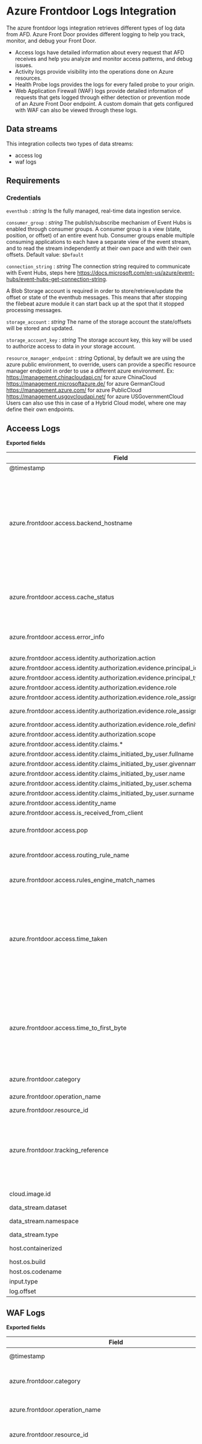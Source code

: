 # Azure Frontdoor Logs Integration

The azure frontdoor logs integration retrieves different types of log data from AFD.
Azure Front Door provides different logging to help you track, monitor, and debug your Front Door.

- Access logs have detailed information about every request that AFD receives and help you analyze and monitor access patterns, and debug issues.
- Activity logs provide visibility into the operations done on Azure resources.
- Health Probe logs provides the logs for every failed probe to your origin.
- Web Application Firewall (WAF) logs provide detailed information of requests that gets logged through either detection or prevention mode of an Azure Front Door endpoint. A custom domain that gets configured with WAF can also be viewed through these logs.

## Data streams

This integration collects two types of data streams:

- access log
- waf logs

## Requirements

### Credentials

`eventhub` :
_string_
Is the fully managed, real-time data ingestion service.

`consumer_group` :
_string_
The publish/subscribe mechanism of Event Hubs is enabled through consumer groups. A consumer group is a view (state, position, or offset) of an entire event hub. Consumer groups enable multiple consuming applications to each have a separate view of the event stream, and to read the stream independently at their own pace and with their own offsets.
Default value: `$Default`

`connection_string` :
_string_
The connection string required to communicate with Event Hubs, steps here https://docs.microsoft.com/en-us/azure/event-hubs/event-hubs-get-connection-string.

A Blob Storage account is required in order to store/retrieve/update the offset or state of the eventhub messages. This means that after stopping the filebeat azure module it can start back up at the spot that it stopped processing messages.

`storage_account` :
_string_
The name of the storage account the state/offsets will be stored and updated.

`storage_account_key` :
_string_
The storage account key, this key will be used to authorize access to data in your storage account.

`resource_manager_endpoint` :
_string_
Optional, by default we are using the azure public environment, to override, users can provide a specific resource manager endpoint in order to use a different azure environment.
Ex:
https://management.chinacloudapi.cn/ for azure ChinaCloud
https://management.microsoftazure.de/ for azure GermanCloud
https://management.azure.com/ for azure PublicCloud
https://management.usgovcloudapi.net/ for azure USGovernmentCloud
Users can also use this in case of a Hybrid Cloud model, where one may define their own endpoints.

## Acceess Logs

**Exported fields**

| Field | Description | Type |
|---|---|---|
| @timestamp | Event timestamp. | date |
| azure.frontdoor.access.backend_hostname | The host name in the request from client. If you enable custom domains and have wildcard domain (\*.contoso.com), hostname is a.contoso.com. if you use Azure Front Door domain (contoso.azurefd.net), hostname is contoso.azurefd.net. | keyword |
| azure.frontdoor.access.cache_status | Provides the status code of how the request gets handled by the CDN service when it comes to caching. | keyword |
| azure.frontdoor.access.error_info | This field provides detailed info of the error token for each response. | keyword |
| azure.frontdoor.access.identity.authorization.action | Action | keyword |
| azure.frontdoor.access.identity.authorization.evidence.principal_id | Principal ID | keyword |
| azure.frontdoor.access.identity.authorization.evidence.principal_type | Principal type | keyword |
| azure.frontdoor.access.identity.authorization.evidence.role | Role | keyword |
| azure.frontdoor.access.identity.authorization.evidence.role_assignment_id | Role assignment ID | keyword |
| azure.frontdoor.access.identity.authorization.evidence.role_assignment_scope | Role assignment scope | keyword |
| azure.frontdoor.access.identity.authorization.evidence.role_definition_id | Role definition ID | keyword |
| azure.frontdoor.access.identity.authorization.scope | Scope | keyword |
| azure.frontdoor.access.identity.claims.\* | Claims | object |
| azure.frontdoor.access.identity.claims_initiated_by_user.fullname | Fullname | keyword |
| azure.frontdoor.access.identity.claims_initiated_by_user.givenname | Givenname | keyword |
| azure.frontdoor.access.identity.claims_initiated_by_user.name | Name | keyword |
| azure.frontdoor.access.identity.claims_initiated_by_user.schema | Schema | keyword |
| azure.frontdoor.access.identity.claims_initiated_by_user.surname | Surname | keyword |
| azure.frontdoor.access.identity_name | identity name | keyword |
| azure.frontdoor.access.is_received_from_client | Boolean value. | boolean |
| azure.frontdoor.access.pop | The edge pop, which responded to the user request. | keyword |
| azure.frontdoor.access.routing_rule_name | The name of the route that the request matched. | keyword |
| azure.frontdoor.access.rules_engine_match_names | The names of the rules that were processed. | keyword |
| azure.frontdoor.access.time_taken | The length of time from the time AFD edge server receives a client's request to the time that AFD sends the last byte of response to client, in milliseconds. This field doesn't take into account network latency and TCP buffering. | double |
| azure.frontdoor.access.time_to_first_byte | The length of time in milliseconds from AFD receives the request to the time the first byte gets sent to client, as measured on Azure Front Door. This property doesn't measure the client data. | double |
| azure.frontdoor.category | Azure frontdoor category name. | keyword |
| azure.frontdoor.operation_name | Azure operation name. | keyword |
| azure.frontdoor.resource_id | Azure Resource ID. | keyword |
| azure.frontdoor.tracking_reference | The unique reference string that identifies a request served by AFD, also sent as X-Azure-Ref header to the client. Required for searching details in the access logs for a specific request. | keyword |
| cloud.image.id | Image ID for the cloud instance. | keyword |
| data_stream.dataset | Data stream dataset. | constant_keyword |
| data_stream.namespace | Data stream namespace. | constant_keyword |
| data_stream.type | Data stream type. | constant_keyword |
| host.containerized | If the host is a container. | boolean |
| host.os.build | OS build information. | keyword |
| host.os.codename | OS codename, if any. | keyword |
| input.type | Input type. | keyword |
| log.offset | Log offset. | long |


## WAF Logs

**Exported fields**

| Field | Description | Type |
|---|---|---|
| @timestamp | Event timestamp. | date |
| azure.frontdoor.category | Azure frontdoor category name. | keyword |
| azure.frontdoor.operation_name | Azure operation name. | keyword |
| azure.frontdoor.resource_id | Azure Resource ID. | keyword |
| azure.frontdoor.tracking_reference | The unique reference string that identifies a request served by AFD, also sent as X-Azure-Ref header to the client. Required for searching details in the access logs for a specific request. | keyword |
| azure.frontdoor.waf.details.data | Detail data. | keyword |
| azure.frontdoor.waf.details.msg | Detail msg. | keyword |
| azure.frontdoor.waf.identity.authorization.action | Action | keyword |
| azure.frontdoor.waf.identity.authorization.evidence.principal_id | Principal ID | keyword |
| azure.frontdoor.waf.identity.authorization.evidence.principal_type | Principal type | keyword |
| azure.frontdoor.waf.identity.authorization.evidence.role | Role | keyword |
| azure.frontdoor.waf.identity.authorization.evidence.role_assignment_id | Role assignment ID | keyword |
| azure.frontdoor.waf.identity.authorization.evidence.role_assignment_scope | Role assignment scope | keyword |
| azure.frontdoor.waf.identity.authorization.evidence.role_definition_id | Role definition ID | keyword |
| azure.frontdoor.waf.identity.authorization.scope | Scope | keyword |
| azure.frontdoor.waf.identity.claims.\* | Claims | object |
| azure.frontdoor.waf.identity.claims_initiated_by_user.fullname | Fullname | keyword |
| azure.frontdoor.waf.identity.claims_initiated_by_user.givenname | Givenname | keyword |
| azure.frontdoor.waf.identity.claims_initiated_by_user.name | Name | keyword |
| azure.frontdoor.waf.identity.claims_initiated_by_user.schema | Schema | keyword |
| azure.frontdoor.waf.identity.claims_initiated_by_user.surname | Surname | keyword |
| azure.frontdoor.waf.identity_name | identity name | keyword |
| azure.frontdoor.waf.policy | WAF policy name. | keyword |
| azure.frontdoor.waf.policy_mode | WAF policy mode. | keyword |
| cloud.image.id | Image ID for the cloud instance. | keyword |
| data_stream.dataset | Data stream dataset. | constant_keyword |
| data_stream.namespace | Data stream namespace. | constant_keyword |
| data_stream.type | Data stream type. | constant_keyword |
| host.containerized | If the host is a container. | boolean |
| host.os.build | OS build information. | keyword |
| host.os.codename | OS codename, if any. | keyword |
| input.type | Input type. | keyword |
| log.offset | Log offset. | long |


